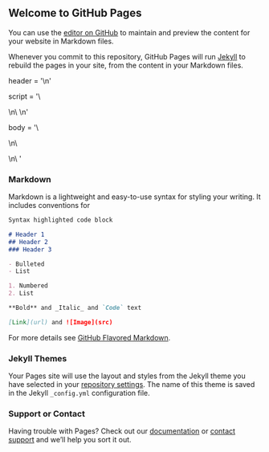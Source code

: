 ## Welcome to GitHub Pages

You can use the [editor on GitHub](https://github.com/wajnryt/test/edit/master/README.md) to maintain and preview the content for your website in Markdown files.

Whenever you commit to this repository, GitHub Pages will run [Jekyll](https://jekyllrb.com/) to rebuild the pages in your site, from the content in your Markdown files.

header = '<head><script src="https://cdn.jsdelivr.net/npm/@tensorflow/tfjs@0.12.0"> </script>\n'
  
script = '\
<script>\n\
          async function loadModel(){ \n\
              model = await tf.loadModel(\'web_model/model.json\') \n\
              y = model.predict(tf.zeros([1,2])) \n\
              document.getElementById(\'out\').innerHTML = y.dataSync()[0] \n\
          } \n\
          loadModel() \n\
</script>\n\
</head> \n'

body = '\
<body>\n\
        <p id =\'out\'></p> \n\
</body>'


### Markdown

Markdown is a lightweight and easy-to-use syntax for styling your writing. It includes conventions for

```markdown
Syntax highlighted code block

# Header 1
## Header 2
### Header 3

- Bulleted
- List

1. Numbered
2. List

**Bold** and _Italic_ and `Code` text

[Link](url) and ![Image](src)
```

For more details see [GitHub Flavored Markdown](https://guides.github.com/features/mastering-markdown/).

### Jekyll Themes

Your Pages site will use the layout and styles from the Jekyll theme you have selected in your [repository settings](https://github.com/wajnryt/test/settings). The name of this theme is saved in the Jekyll `_config.yml` configuration file.

### Support or Contact

Having trouble with Pages? Check out our [documentation](https://help.github.com/categories/github-pages-basics/) or [contact support](https://github.com/contact) and we’ll help you sort it out.
